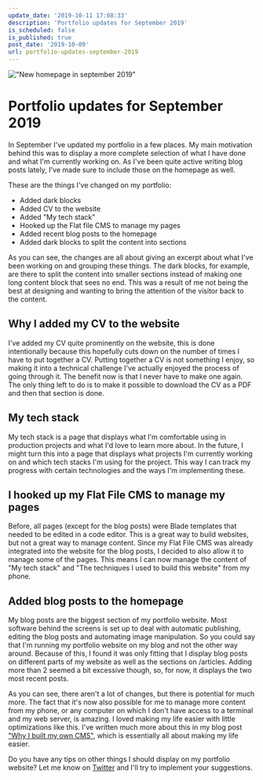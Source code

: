 ```yaml
---
update_date: '2019-10-11 17:08:33'
description: 'Portfolio updates for September 2019'
is_scheduled: false
is_published: true
post_date: '2019-10-09'
url: portfolio-updates-september-2019
---
```

!["New homepage in september 2019"](/images/articles/new-homepage-in-september-2019.png)
# Portfolio updates for September 2019

In September I've updated my portfolio in a few places. My main motivation behind this was to display a more complete selection of what I have done and what I'm currently working on. As I've been quite active writing blog posts lately, I've made sure to include those on the homepage as well. 

These are the things I've changed on my portfolio:
- Added dark blocks
- Added CV to the website
- Added "My tech stack"
- Hooked up the Flat file CMS to manage my pages
- Added recent blog posts to the homepage
- Added dark blocks to split the content into sections

As you can see, the changes are all about giving an excerpt about what I've been working on and grouping these things. The dark blocks, for example, are there to split the content into smaller sections instead of making one long content block that sees no end. This was a result of me not being the best at designing and wanting to bring the attention of the visitor back to the content.

## Why I added my CV to the website
I've added my CV quite prominently on the website, this is done intentionally because this hopefully cuts down on the number of times I have to put together a CV. Putting together a CV is not something I enjoy, so making it into a technical challenge I've actually enjoyed the process of going through it. The benefit now is that I never have to make one again. The only thing left to do is to make it possible to download the CV as a PDF and then that section is done.

## My tech stack
My tech stack is a page that displays what I'm comfortable using in production projects and what I'd love to learn more about. In the future, I might turn this into a page that displays what projects I'm currently working on and which tech stacks I'm using for the project. This way I can track my progress with certain technologies and the ways I'm implementing these. 

## I hooked up my Flat File CMS to manage my pages
Before, all pages (except for the blog posts) were Blade templates that needed to be edited in a code editor. This is a great way to build websites, but not a great way to manage content. Since my Flat File CMS was already integrated into the website for the blog posts, I decided to also allow it to manage some of the pages. This means I can now manage the content of "My tech stack" and  "The techniques I used to build this website" from my phone.

## Added blog posts to the homepage
My blog posts are the biggest section of my portfolio website. Most software behind the screens is set up to deal with automatic publishing, editing the blog posts and automating image manipulation. So you could say that I'm running my portfolio website on my blog and not the other way around. Because of this, I found it was only fitting that I display blog posts on different parts of my website as well as the sections on /articles. Adding more than 2 seemed a bit excessive though, so, for now, it displays the two most recent posts.

As you can see, there aren't a lot of changes, but there is potential for much more. The fact that it's now also possible for me to manage more content from my phone, or any computer on which I don't have access to a terminal and my web server, is amazing. I loved making my life easier with little optimizations like this. I've written much more about this in my blog post ["Why I built my own CMS"](/articles/why-built-my-own-cms), which is essentially all about making my life easier.

Do you have any tips on other things I should display on my portfolio website? Let me know on [Twitter](https://twitter.com/RJElsinga) and I'll try to implement your suggestions.